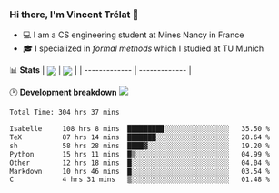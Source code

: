 ### Hi there, I'm Vincent Trélat 👋
 - 💻 I am a CS engineering student at Mines Nancy in France
 - 🎓 I specialized in *formal methods* which I studied at TU Munich

📊 **Stats**
| <img align="center" src="https://readme-stats.clckblog.space/api?username=VTrelat&show_icons=true&include_all_commits=true&theme=tokyonight&hide_border=true" /> | <img align="center" src="https://readme-stats.clckblog.space/api/top-langs/?username=VTrelat&layout=compact&theme=tokyonight&hide_border=true" /> |
| ------------- | ------------- |

🕑 **Development breakdown** ![](https://wakatime.com/badge/user/8d0110fb-6b70-4990-ab86-45c404715c2b.svg)
<!--START_SECTION:waka-->

```txt
Total Time: 304 hrs 37 mins

Isabelle     108 hrs 8 mins  █████████░░░░░░░░░░░░░░░░   35.50 %
TeX          87 hrs 14 mins  ███████░░░░░░░░░░░░░░░░░░   28.64 %
sh           58 hrs 28 mins  ████▓░░░░░░░░░░░░░░░░░░░░   19.20 %
Python       15 hrs 11 mins  █▒░░░░░░░░░░░░░░░░░░░░░░░   04.99 %
Other        12 hrs 18 mins  █░░░░░░░░░░░░░░░░░░░░░░░░   04.04 %
Markdown     10 hrs 46 mins  █░░░░░░░░░░░░░░░░░░░░░░░░   03.54 %
C            4 hrs 31 mins   ▒░░░░░░░░░░░░░░░░░░░░░░░░   01.48 %
```

<!--END_SECTION:waka-->

